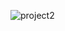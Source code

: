 ![project2](https://github.com/ozeerr/java-app-multi-page-project/assets/137641188/401c2315-cffb-4f5b-a89d-935dbfd7cccd)
